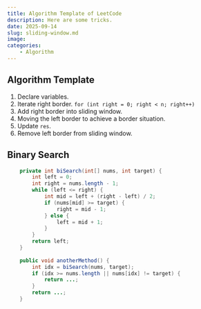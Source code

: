 ```yaml
---
title: Algorithm Template of LeetCode
description: Here are some tricks.
date: 2025-09-14
slug: sliding-window.md
image: 
categories:
    - Algorithm
---
```


## Algorithm Template
1. Declare variables.
2. Iterate right border. `for (int right = 0; right < n; right++)`
3. Add right border into sliding window.
4. Moving the left border to achieve a border situation.
5. Update `res`.
6. Remove left border from sliding window.

## Binary Search
```java
    private int biSearch(int[] nums, int target) {
        int left = 0;
        int right = nums.length - 1;
        while (left <= right) {
            int mid = left + (right - left) / 2;
            if (nums[mid] >= target) {
                right = mid - 1;
            } else {
                left = mid + 1;
            }
        }
        return left;
    }
    
    public void anotherMethod() {
        int idx = biSearch(nums, target);
        if (idx >= nums.length || nums[idx] != target) {
            return ...;
        }
        return ...;
    }
```


